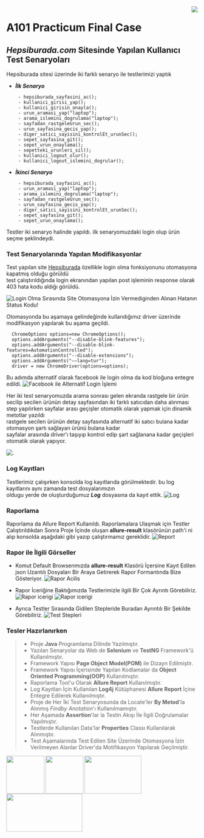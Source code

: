 
<img src="pngs/icon.png" align="right" />

# A101 **Practicum Final Case**
## *Hepsiburada.com* Sitesinde Yapılan Kullanıcı Test Senaryoları
Hepsiburada sitesi üzerinde iki farklı senaryo ile testlerimizi yaptık
- ***İlk Senaryo*** <br>

       - hepsiburada_sayfasini_ac();
       - kullanici_girisi_yap();
       - kullanici_girisin_onayla();
       - urun_aramasi_yap("laptop");
       - arama_islemini_dogrulama("laptop");
       - sayfadan_rastgeleUrun_sec();
       - urun_sayfasina_gecis_yap();
       - diger_satici_sayisini_kontrolEt_urunSec();
       - sepet_sayfasina_git();
       - sepet_urun_onaylama();
       - sepetteki_urunleri_sil();
       - kullanici_logout_olur();
       - kullanici_logout_islemini_dogrular();

- ***İkinci Senaryo***<br>

       - hepsiburada_sayfasini_ac();
       - urun_aramasi_yap("laptop");
       - arama_islemini_dogrulama("laptop");
       - sayfadan_rastgeleUrun_sec();
       - urun_sayfasina_gecis_yap();
       - diger_satici_sayisini_kontrolEt_urunSec();
       - sepet_sayfasina_git();
       - sepet_urun_onaylama();


Testler iki senaryo halinde yapıldı. ilk senaryomuzdaki login olup ürün seçme şeklindeydi.<br>

### Test Senaryolarında Yapılan Modifikasyonlar

Test yapılan site [Hepsiburada](https://www.hepsiburada.com/)  özellikle login olma fonksiyonunu otomasyona kapatmış olduğu görüldü <br>
test çalıştırıldığında login ekranından yapılan post işleminin response olarak 403 hata kodu aldığı görüldü.

![Login Olma Sırasında Site Otomasyona İzin Vermediginden Alınan Hatanın Status Kodu!](/pngs/403Hatasi.jpg "Login Olma Sırasında Site Otomasyona İzin Vermediginden Alınan Hatanın Status Kodu" )

Otomasyonda bu aşamaya gelindeğinde kullandığımız driver üzerinde modifikasyon yapılarak bu aşama geçildi.

      ChromeOptions options=new ChromeOptions();
      options.addArguments("--disable-blink-features");
      options.addArguments("--disable-blink-features=AutomationControlled");
      options.addArguments("--disable-extensions");
      options.addArguments("−−lang=tur");
      driver = new ChromeDriver(options=options);

Bu adımda alternatif olarak facebook ile login olma da kod bloğuna entegre edildi.
![Facebook ile Alternatif Login İşlemi](/pngs/facebook.jpg "Facebook ile Alternatif Login İşlemi")



Her iki test senaryomuzda arama sonrası gelen ekranda rastgele bir ürün secilip secilen ürünün detay sayfasından
iki farklı satıcıdan daha alınması step yapılırken sayfalar arası geçişler otomatik olarak yapmak için dinamik metotlar yazıldı<br>
rastgele secilen ürünün detay sayfasında alternatif iki satıcı bulana kadar otomasyon şartı sağlayan ürünü bulana kadar <br>
sayfalar arasında driver'ı taşıyıp kontrol edip şart sağlanana kadar geçişleri otomatik olarak yapıyor.

![.](/pngs/test.gif)

### Log Kayıtları 
Testlerimiz çalışırken konsolda log kayıtlarıda görülmektedir. bu log kayıtlarını aynı zamanda test dosyalarımızın <br>
oldugu yerde de oluşturduğumuz ***Log*** dosyasına da kayıt ettik.
![Log](/pngs/log.jpg "Log Kayıtlarının Konsolda Gösterilmesi")

### Raporlama 
Raporlama da Allure Report Kullanıldı. Raporlamalara Ulaşmak için Testler Çalıştırıldıkdan Sonra Proje İçinde oluşan **allure-result**
klasörünün path'i ni alıp konsolda aşağıdaki gibi yazıp çalıştırmamız gereklidir.
![Report](/pngs/openReport.jpg "Raporu Konsolda Komut Yazarak Açıyoruz.")


### Rapor ile İlgili Görseller
- Komut Default Browserımızda **allure-result** Klasörü İçersine Kayıt Edilen json Uzantılı Dosyaları Bir Araya Getirerek 
Rapor Formantında Bize Gösteriyor.
![Rapor Acilis](/pngs/raporOn.jpg "Raporumuzun Acilis Ekrani")

- Rapor İceriğine Baktığımızda Testlerimizle ilgili Bir Çok Ayrıntı Görebiliriz.
![Rapor icerigi](/pngs/raporgenel.jpg "Rapor Icerigi")
![Rapor icerigi](/pngs/raporgenel1.jpg "Rapor Icerigi")



- Ayrıca Testler Sırasında Gidilen Stepleride Buradan Ayrıntılı Bir Şekilde Görebiliriz.
![Test Stepleri](/pngs/TestStepleri.jpg "Test Stepleri")


### Tesler Hazırlanırken

> - Proje **Java** Programlama Dilinde Yazılmıştır.
> - Yazılan Senaryolar da Web de **Selenium** ve **TestNG** Framework'ü Kullanılmıştır.
> - Framework Yapısı **Page Object Model(POM)** ile Dizayn Edilmiştir.
> - Framework Yapısı İçerisinde Yapılan Kodlamalar da **Object Oriented Programming(OOP)** Kullanılmıştır.
> - Raporlama Tool'u Olarak **Allure Report** Kullanılmıştır.
> - Log Kayıtları İçin  Kullanılan **Log4j** Kütüphanesi **Allure Report** İçine Entegre Edilerek Kullanılmıştır.
> - Proje de Her İki Test Senaryosunda da  Locate'ler **By Metod**'la Alınmış _Findby Anotation_'ı Kullanılmamıştır.
> - Her Aşamada **Assertion**'lar la Testin Akışı İle İlgili Doğrulamalar Yapılmıştır.
> - Testlerde Kullanılan Data'lar **Properties** Classı Kullanılarak Alınmıştır.
> - Test Aşamalarında Test Edilen Site Üzerinde Otomasyona İzin Verilmeyen Alanlar Driver'da Motifikasyon Yapılarak Geçilmiştir.



<img src="pngs/java.png" width="100px" height="100px" padding=10px align="left" />
<img src="pngs/selenium.png" width="100px" height="100px" padding=10px align="left" />
<img src="pngs/testng.png" width="150px" height="100px" padding=10px align="left" />
<img src="pngs/allureReport.png" width="200px" height="100px" padding=10px  align="left" />

